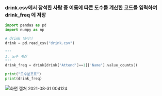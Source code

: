 <h3>drink.csv에서 참석한 사람 중 이름에 따른 도수를 계산한 코드를 입력하여 drink_freq 에 저장</h3>

```python
import pandas as pd 
import numpy as np

# drink 데이터
drink = pd.read_csv("drink.csv")

"""
1. 도수 계산
"""
drink_freq = drink[drink['Attend']==1]['Name'].value_counts()

print("도수분포표")
print(drink_freq)
```

![화면 캡처 2021-08-31 004124](https://user-images.githubusercontent.com/63652571/131365952-ca103389-f0cf-4a2c-ba18-0de11443d6e9.jpg)
